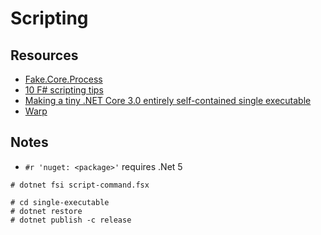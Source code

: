 # Scripting

## Resources

* [Fake.Core.Process](https://fake.build/core-process.html)
* [10 F# scripting tips](https://brandewinder.com/2016/02/06/10-fsharp-scripting-tips/)
* [Making a tiny .NET Core 3.0 entirely self-contained single executable](https://www.hanselman.com/blog/making-a-tiny-net-core-30-entirely-selfcontained-single-executable)
* [Warp](https://github.com/dgiagio/warp)

## Notes

* `#r 'nuget: <package>'` requires .Net 5

```
# dotnet fsi script-command.fsx
```

```
# cd single-executable
# dotnet restore
# dotnet publish -c release
```